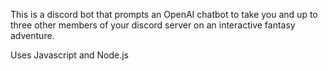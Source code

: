 This is a discord bot that prompts an OpenAI chatbot to take you and up to three other members of your discord server on an interactive fantasy adventure.

Uses Javascript and Node.js
